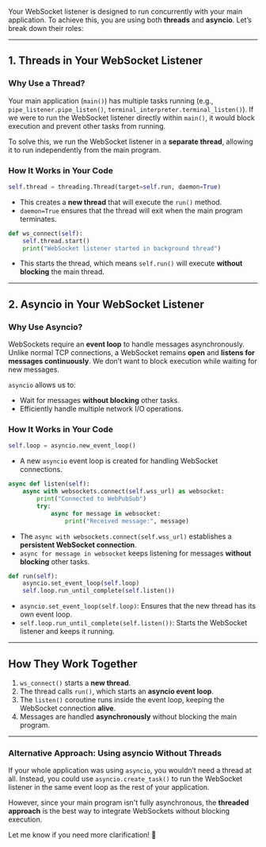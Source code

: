 Your WebSocket listener is designed to run concurrently with your main application. To achieve this, you are using both **threads** and **asyncio**. Let’s break down their roles:

---

## **1. Threads in Your WebSocket Listener**
### **Why Use a Thread?**
Your main application (`main()`) has multiple tasks running (e.g., `pipe_listener.pipe_listen()`, `terminal_interpreter.terminal_listen()`). If we were to run the WebSocket listener directly within `main()`, it would block execution and prevent other tasks from running.

To solve this, we run the WebSocket listener in a **separate thread**, allowing it to run independently from the main program.

### **How It Works in Your Code**
```python
self.thread = threading.Thread(target=self.run, daemon=True)
```
- This creates a **new thread** that will execute the `run()` method.
- `daemon=True` ensures that the thread will exit when the main program terminates.

```python
def ws_connect(self):
    self.thread.start()
    print("WebSocket listener started in background thread")
```
- This starts the thread, which means `self.run()` will execute **without blocking** the main thread.

---

## **2. Asyncio in Your WebSocket Listener**
### **Why Use Asyncio?**
WebSockets require an **event loop** to handle messages asynchronously. Unlike normal TCP connections, a WebSocket remains **open** and **listens for messages continuously**. We don’t want to block execution while waiting for new messages.

`asyncio` allows us to:
- Wait for messages **without blocking** other tasks.
- Efficiently handle multiple network I/O operations.

### **How It Works in Your Code**
```python
self.loop = asyncio.new_event_loop()
```
- A new `asyncio` event loop is created for handling WebSocket connections.

```python
async def listen(self):
    async with websockets.connect(self.wss_url) as websocket:
        print("Connected to WebPubSub")
        try:
            async for message in websocket:
                print("Received message:", message)
```
- The `async with websockets.connect(self.wss_url)` establishes a **persistent WebSocket connection**.
- `async for message in websocket` keeps listening for messages **without blocking** other tasks.

```python
def run(self):
    asyncio.set_event_loop(self.loop)
    self.loop.run_until_complete(self.listen())
```
- `asyncio.set_event_loop(self.loop)`: Ensures that the new thread has its own event loop.
- `self.loop.run_until_complete(self.listen())`: Starts the WebSocket listener and keeps it running.

---

## **How They Work Together**
1. `ws_connect()` starts a **new thread**.
2. The thread calls `run()`, which starts an **asyncio event loop**.
3. The `listen()` coroutine runs inside the event loop, keeping the WebSocket connection **alive**.
4. Messages are handled **asynchronously** without blocking the main program.

---

### **Alternative Approach: Using asyncio Without Threads**
If your whole application was using `asyncio`, you wouldn’t need a thread at all. Instead, you could use `asyncio.create_task()` to run the WebSocket listener in the same event loop as the rest of your application.

However, since your main program isn't fully asynchronous, the **threaded approach** is the best way to integrate WebSockets without blocking execution.

Let me know if you need more clarification! 🚀
